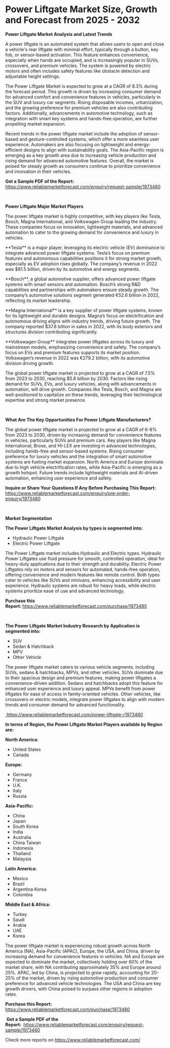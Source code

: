 <p><h1>Power Liftgate Market Size, Growth and Forecast from 2025 - 2032</h1></p><p><strong>Power Liftgate Market Analysis and Latest Trends</strong></p>
<p><p>A power liftgate is an automated system that allows users to open and close a vehicle's rear liftgate with minimal effort, typically through a button, key fob, or sensor-based activation. This feature enhances convenience, especially when hands are occupied, and is increasingly popular in SUVs, crossovers, and premium vehicles. The system is powered by electric motors and often includes safety features like obstacle detection and adjustable height settings.</p><p>The Power Liftgate Market is expected to grow at a CAGR of 8.3% during the forecast period. This growth is driven by increasing consumer demand for advanced comfort and convenience features in vehicles, particularly in the SUV and luxury car segments. Rising disposable incomes, urbanization, and the growing preference for premium vehicles are also contributing factors. Additionally, advancements in automotive technology, such as integration with smart key systems and hands-free operation, are further propelling market expansion.</p><p>Recent trends in the power liftgate market include the adoption of sensor-based and gesture-controlled systems, which offer a more seamless user experience. Automakers are also focusing on lightweight and energy-efficient designs to align with sustainability goals. The Asia-Pacific region is emerging as a key growth area due to increasing vehicle production and rising demand for advanced automotive features. Overall, the market is poised for steady growth as consumers continue to prioritize convenience and innovation in their vehicles.</p></p>
<p><strong>Get a Sample PDF of the Report:&nbsp;</strong> <a href="https://www.reliablemarketforecast.com/enquiry/request-sample/1973480?utm_campaign=1130&utm_medium=2&utm_source=Github&utm_content=ia&utm_term=22012025&utm_id=power-liftgate">https://www.reliablemarketforecast.com/enquiry/request-sample/1973480</a></p>
<p>&nbsp;</p>
<p><strong>Power Liftgate Major Market Players</strong></p>
<p><p>The power liftgate market is highly competitive, with key players like Tesla, Bosch, Magna International, and Volkswagen Group leading the industry. These companies focus on innovation, lightweight materials, and advanced automation to cater to the growing demand for convenience and luxury in vehicles.</p><p>**Tesla** is a major player, leveraging its electric vehicle (EV) dominance to integrate advanced power liftgate systems. Tesla’s focus on premium features and autonomous capabilities positions it for strong market growth, especially as EV adoption rises globally. The company’s revenue in 2022 was $81.5 billion, driven by its automotive and energy segments.</p><p>**Bosch**, a global automotive supplier, offers advanced power liftgate systems with smart sensors and automation. Bosch’s strong R&D capabilities and partnerships with automakers ensure steady growth. The company’s automotive solutions segment generated €52.6 billion in 2022, reflecting its market leadership.</p><p>**Magna International** is a key supplier of power liftgate systems, known for its lightweight and durable designs. Magna’s focus on electrification and autonomous driving aligns with industry trends, driving future growth. The company reported $37.8 billion in sales in 2022, with its body exteriors and structures division contributing significantly.</p><p>**Volkswagen Group** integrates power liftgates across its luxury and mainstream models, emphasizing convenience and safety. The company’s focus on EVs and premium features supports its market position. Volkswagen’s revenue in 2022 was €279.2 billion, with its automotive division driving growth.</p><p>The global power liftgate market is projected to grow at a CAGR of 7.5% from 2023 to 2030, reaching $5.8 billion by 2030. Factors like rising demand for SUVs, EVs, and luxury vehicles, along with advancements in automation, will drive growth. Companies like Tesla, Bosch, and Magna are well-positioned to capitalize on these trends, leveraging their technological expertise and strong market presence.</p></p>
<p>&nbsp;</p>
<p><strong>What Are The Key Opportunities For Power Liftgate Manufacturers?</strong></p>
<p><p>The global power liftgate market is projected to grow at a CAGR of 6-8% from 2023 to 2030, driven by increasing demand for convenience features in vehicles, particularly SUVs and premium cars. Key players like Magna International, Brose, and HI-LEX are investing in advanced technologies, including hands-free and sensor-based systems. Rising consumer preference for luxury vehicles and the integration of smart automotive systems are fueling market expansion. North America and Europe dominate due to high vehicle electrification rates, while Asia-Pacific is emerging as a growth hotspot. Future trends include lightweight materials and AI-driven automation, enhancing user experience and safety.</p></p>
<p><strong>Inquire or Share Your Questions If Any Before Purchasing This Report:</strong> <a href="https://www.reliablemarketforecast.com/enquiry/pre-order-enquiry/1973480?utm_campaign=1130&utm_medium=2&utm_source=Github&utm_content=ia&utm_term=22012025&utm_id=power-liftgate">https://www.reliablemarketforecast.com/enquiry/pre-order-enquiry/1973480</a></p>
<p>&nbsp;</p>
<p><strong>Market Segmentation</strong></p>
<p><strong>The Power Liftgate Market Analysis by types is segmented into:</strong></p>
<p><ul><li>Hydraulic Power Liftgate</li><li>Electric Power Liftgate</li></ul></p>
<p><p>The Power Liftgate market includes Hydraulic and Electric types. Hydraulic Power Liftgates use fluid pressure for smooth, controlled operation, ideal for heavy-duty applications due to their strength and durability. Electric Power Liftgates rely on motors and sensors for automated, hands-free operation, offering convenience and modern features like remote control. Both types cater to vehicles like SUVs and minivans, enhancing accessibility and user experience. Hydraulic systems are robust for heavy loads, while electric systems prioritize ease of use and advanced technology.</p></p>
<p><strong>Purchase this Report:&nbsp;</strong><a href="https://www.reliablemarketforecast.com/purchase/1973480?utm_campaign=1130&utm_medium=2&utm_source=Github&utm_content=ia&utm_term=22012025&utm_id=power-liftgate">https://www.reliablemarketforecast.com/purchase/1973480</a></p>
<p>&nbsp;</p>
<p><strong>The Power Liftgate Market Industry Research by Application is segmented into:</strong></p>
<p><ul><li>SUV</li><li>Sedan & Hatchback</li><li>MPV</li><li>Other Vehicle</li></ul></p>
<p><p>The power liftgate market caters to various vehicle segments, including SUVs, sedans & hatchbacks, MPVs, and other vehicles. SUVs dominate due to their spacious design and premium features, making power liftgates a convenience-driven addition. Sedans and hatchbacks adopt this feature for enhanced user experience and luxury appeal. MPVs benefit from power liftgates for ease of access in family-oriented vehicles. Other vehicles, like crossovers or electric models, integrate power liftgates to align with modern trends and consumer demand for advanced functionality.</p></p>
<p><a href="https://www.reliablemarketforecast.com/power-liftgate-r1973480?utm_campaign=1130&utm_medium=2&utm_source=Github&utm_content=ia&utm_term=22012025&utm_id=power-liftgate">&nbsp;https://www.reliablemarketforecast.com/power-liftgate-r1973480</a></p>
<p><strong>In terms of Region, the Power Liftgate Market Players available by Region are:</strong></p>
<p>
    <p> <strong> North America: </strong>
        <ul>
            <li>United States</li>
            <li>Canada</li>
        </ul>
        </p> 
    <p> <strong> Europe: </strong>
        <ul>
            <li>Germany</li>
            <li>France</li>
            <li>U.K.</li>
            <li>Italy</li>
            <li>Russia</li>
        </ul>
        </p> 
    <p> <strong> Asia-Pacific: </strong>
        <ul>
            <li>China</li>
            <li>Japan</li>
            <li>South Korea</li>
            <li>India</li>
            <li>Australia</li>
            <li>China Taiwan</li>
            <li>Indonesia</li>
            <li>Thailand</li>
            <li>Malaysia</li>
        </ul>
        </p> 
    <p> <strong> Latin America: </strong>
        <ul>
            <li>Mexico</li>
            <li>Brazil</li>
            <li>Argentina Korea</li>
            <li>Colombia</li>
        </ul>
        </p> 
    <p> <strong> Middle East & Africa: </strong>
        <ul>
            <li>Turkey</li>
            <li>Saudi</li>
            <li>Arabia</li>
            <li>UAE</li>
            <li>Korea</li>
        </ul>
    </p>
    </p>
<p><p>The power liftgate market is experiencing robust growth across North America (NA), Asia-Pacific (APAC), Europe, the USA, and China, driven by increasing demand for convenience features in vehicles. NA and Europe are expected to dominate the market, collectively holding over 60% of the market share, with NA contributing approximately 35% and Europe around 25%. APAC, led by China, is projected to grow rapidly, accounting for 20-25% of the market, driven by rising automotive production and consumer preference for advanced vehicle technologies. The USA and China are key growth drivers, with China poised to surpass other regions in adoption rates.</p></p>
<p><strong>Purchase this Report: </strong><a href="https://www.reliablemarketforecast.com/purchase/1973480?utm_campaign=1130&utm_medium=2&utm_source=Github&utm_content=ia&utm_term=22012025&utm_id=power-liftgate">https://www.reliablemarketforecast.com/purchase/1973480</a></p>
<p>&nbsp;<strong>Get a Sample PDF of the Report:&nbsp;&nbsp;</strong><a href="https://www.reliablemarketforecast.com/enquiry/request-sample/1973480?utm_campaign=1130&utm_medium=2&utm_source=Github&utm_content=ia&utm_term=22012025&utm_id=power-liftgate">https://www.reliablemarketforecast.com/enquiry/request-sample/1973480</a></p>
<p><strong></strong></p>
<p>Check more reports on <a href="https://www.reliablemarketforecast.com/?utm_campaign=1130&utm_medium=2&utm_source=Github&utm_content=ia&utm_term=22012025&utm_id=power-liftgate">https://www.reliablemarketforecast.com/</a></p>